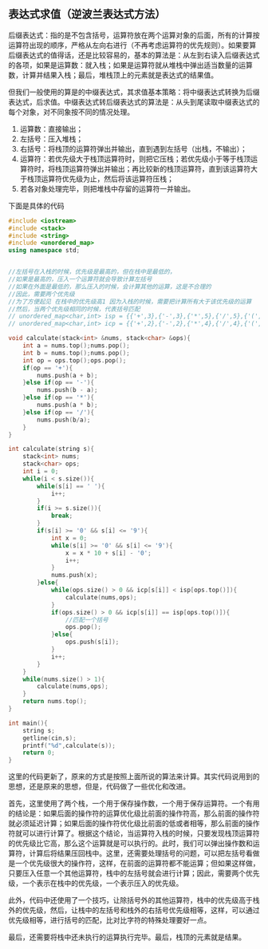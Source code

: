 ## 表达式求值（逆波兰表达式方法）

后缀表达式：指的是不包含括号，运算符放在两个运算对象的后面，所有的计算按运算符出现的顺序，严格从左向右进行（不再考虑运算符的优先规则）。如果要算后缀表达式的值得话，还是比较容易的，基本的算法是：从左到右读入后缀表达式的各项，如果是运算数：就入栈；如果是运算符就从堆栈中弹出适当数量的运算数，计算并结果入栈；最后，堆栈顶上的元素就是表达式的结果值。

但我们一般使用的算是的中缀表达式，其求值基本策略：将中缀表达式转换为后缀表达式，后求值。中缀表达式转后缀表达式的算法是：从头到尾读取中缀表达式的每个对象，对不同象按不同的情况处理。

1. 运算数：直接输出；
2. 左括号：压入堆栈；
3. 右括号：将栈顶的运算符弹出并输出，直到遇到左括号（出栈，不输出）；
4. 运算符：若优先级大于栈顶运算符时，则把它压栈；若优先级小于等于栈顶运算符时，将栈顶运算符弹出并输出；再比较新的栈顶运算符，直到该运算符大于栈顶运算符优先级为止，然后将该运算符压栈；
5. 若各对象处理完毕，则把堆栈中存留的运算符一并输出。

下面是具体的代码

```cpp
#include <iostream>
#include <stack>
#include <string>
#include <unordered_map>
using namespace std;


//左括号在入栈的时候，优先级是最高的，但在栈中是最低的，
//如果是最高的，压入一个运算符就会导致计算左括号
//如果在外面是最低的，那么压入的时候，会计算其他的运算，这是不合理的
//因此，需要两个优先级
//为了方便起见 在栈中的优先级高1 因为入栈的时候，需要把计算所有大于该优先级的运算
//然后，当两个优先级相同的时候，代表括号匹配
// unordered_map<char,int> isp = {{'+',3},{'-',3},{'*',5},{'/',5},{'(',1},{')',6}};
// unordered_map<char,int> icp = {{'+',2},{'-',2},{'*',4},{'/',4},{'(',6},{')',1}};

void calculate(stack<int> &nums, stack<char> &ops){
    int a = nums.top();nums.pop();
    int b = nums.top();nums.pop();
    int op = ops.top();ops.pop();
    if(op == '+'){
        nums.push(a + b);
    }else if(op == '-'){
        nums.push(b - a);
    }else if(op == '*'){
        nums.push(a * b);
    }else if(op == '/'){
        nums.push(b/a);
    }
}

int calculate(string s){
    stack<int> nums;
    stack<char> ops;
    int i = 0;
    while(i < s.size()){
        while(s[i] == ' '){
            i++;
        }
        if(i >= s.size()){
            break;
        }
        if(s[i] >= '0' && s[i] <= '9'){
            int x = 0;
            while(s[i] >= '0' && s[i] <= '9'){
                x = x * 10 + s[i] - '0';
                i++;
            }
            nums.push(x);
        }else{
            while(ops.size() > 0 && icp[s[i]] < isp[ops.top()]){
                calculate(nums,ops);
            }
            if(ops.size() > 0 && icp[s[i]] == isp[ops.top()]){
                //匹配一个括号
                ops.pop();
            }else{
                ops.push(s[i]);
            }
            i++;
        }
    }
    while(nums.size() > 1){
        calculate(nums,ops);
    }
    return nums.top();
}

int main(){
    string s;
    getline(cin,s);
    printf("%d",calculate(s));
    return 0;
}
```

这里的代码更新了，原来的方式是按照上面所说的算法来计算。其实代码说用到的思想，还是原来的思想，但是，代码做了一些优化和改进。

首先，这里使用了两个栈，一个用于保存操作数，一个用于保存运算符。一个有用的结论是：如果后面的操作符的运算优化级比前面的操作符高，那么前面的操作符就必须延迟计算；如果后面的操作符优化级比前面的低或者相等，那么前面的操作符就可以进行计算了。根据这个结论，当运算符入栈的时候，只要发现栈顶运算符的优先级比它高，那么这个运算就是可以执行的。此时，我们可以弹出操作数和运算符，计算后将结果压回栈中。这里，还需要处理括号的问题，可以把左括号看做是一个优先级很大的操作符，这样，在前面的运算符都不能运算；但如果这样做，只要压入任意一个其他运算符，栈中的左括号就会进行计算；因此，需要两个优先级，一个表示在栈中的优先级，一个表示压入的优先级。

此外，代码中还使用了一个技巧，让除括号外的其他运算符，栈中的优先级高于栈外的优先级，然后，让栈中的左括号和栈外的右括号优先级相等，这样，可以通过优先级相等，进行括号的匹配，比对比字符的特殊处理要好一点。

最后，还需要将栈中还未执行的运算执行完毕。最后，栈顶的元素就是结果。